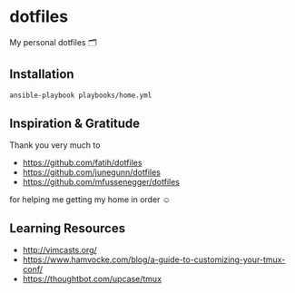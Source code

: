 # dotfiles

My personal dotfiles 🗂

## Installation

```sh
ansible-playbook playbooks/home.yml
```

## Inspiration & Gratitude

Thank you very much to

- https://github.com/fatih/dotfiles
- https://github.com/junegunn/dotfiles
- https://github.com/mfussenegger/dotfiles

for helping me getting my home in order ☺️

## Learning Resources

- http://vimcasts.org/
- https://www.hamvocke.com/blog/a-guide-to-customizing-your-tmux-conf/
- https://thoughtbot.com/upcase/tmux
